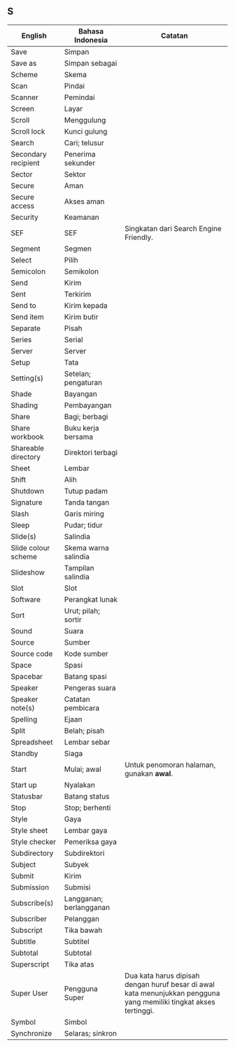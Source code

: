 ## S

| English		| Bahasa Indonesia		| Catatan		|
|---------------|-----------------------|---------------|
| Save 			| Simpan 				| |
| Save as 		| Simpan sebagai 		| |
| Scheme 		| Skema 				| |
| Scan 			| Pindai 				| |
| Scanner 		| Pemindai 				| |
| Screen 		| Layar 				| |
| Scroll 		| Menggulung 			| |
| Scroll lock 	| Kunci gulung 			| |
| Search 		| Cari; telusur 		| |
| Secondary recipient | Penerima sekunder 	| |
| Sector 		| Sektor 				| |
| Secure 		| Aman 					| |
| Secure access | Akses aman 			| |
| Security 		| Keamanan 				| |
| SEF 			| SEF 					| Singkatan dari Search Engine Friendly. |
| Segment 		| Segmen 				| |
| Select 		| Pilih 				| |
| Semicolon 	| Semikolon 			| |
| Send 			| Kirim 				| |
| Sent 			| Terkirim 				| |
| Send to 		| Kirim kepada 			| |
| Send item 	| Kirim butir 			| |
| Separate 		| Pisah 				| |
| Series 		| Serial 				| |
| Server 		| Server 				| |
| Setup 		| Tata 					| |
| Setting(s) 	| Setelan; pengaturan 	| |
| Shade 		| Bayangan 				| |
| Shading 		| Pembayangan 			| |
| Share 		| Bagi; berbagi 		| |
| Share workbook | Buku kerja bersama 	| |
| Shareable directory | Direktori terbagi 	| |
| Sheet 		| Lembar 				| |
| Shift 		| Alih 					| |
| Shutdown 		| Tutup padam 			| |
| Signature 	| Tanda tangan 			| |
| Slash 		| Garis miring 			| |
| Sleep 		| Pudar; tidur 			| |
| Slide(s) 		| Salindia 				| |
| Slide colour scheme | Skema warna salindia | |
| Slideshow 	| Tampilan salindia 	| |
| Slot 			| Slot 					| |
| Software 		| Perangkat lunak 		| |
| Sort 			| Urut; pilah; sortir 	| |
| Sound 		| Suara 				| |
| Source 		| Sumber 				| |
| Source code 	| Kode sumber 			| |
| Space 		| Spasi 				| |
| Spacebar 		| Batang spasi 			| |
| Speaker 		| Pengeras suara 		| |
| Speaker note(s) | Catatan pembicara 	| |
| Spelling 		| Ejaan 				| |
| Split 		| Belah; pisah 			| |
| Spreadsheet 	| Lembar sebar 			| |
| Standby 		| Siaga 				| |
| Start 		| Mulai; awal  			| Untuk penomoran halaman, gunakan **awal**. |
| Start up 		| Nyalakan 				| |
| Statusbar 	| Batang status 		| |
| Stop 			| Stop; berhenti 		| |
| Style 		| Gaya 					| |
| Style sheet 	| Lembar gaya 			| |
| Style checker | Pemeriksa gaya 		| |
| Subdirectory 	| Subdirektori	 		| |
| Subject 		| Subyek 				| |
| Submit 		| Kirim 				| |
| Submission 	| Submisi 				| |
| Subscribe(s) 	| Langganan; berlangganan | |
| Subscriber 	| Pelanggan 			| |
| Subscript 	| Tika bawah 			| |
| Subtitle 		| Subtitel 				| |
| Subtotal 		| Subtotal 				| |
| Superscript 	| Tika atas 			| |
| Super User 	| Pengguna Super 		| Dua kata harus dipisah dengan huruf besar di awal kata menunjukkan pengguna yang memiliki tingkat akses tertinggi. |
| Symbol 		| Simbol 				| |
| Synchronize 	| Selaras; sinkron 		| |